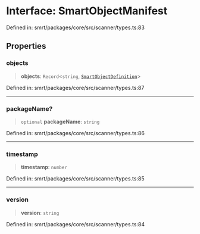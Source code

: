 # Interface: SmartObjectManifest

Defined in: smrt/packages/core/src/scanner/types.ts:83

## Properties

### objects

> **objects**: `Record`\<`string`, [`SmartObjectDefinition`](SmartObjectDefinition.md)\>

Defined in: smrt/packages/core/src/scanner/types.ts:87

***

### packageName?

> `optional` **packageName**: `string`

Defined in: smrt/packages/core/src/scanner/types.ts:86

***

### timestamp

> **timestamp**: `number`

Defined in: smrt/packages/core/src/scanner/types.ts:85

***

### version

> **version**: `string`

Defined in: smrt/packages/core/src/scanner/types.ts:84
